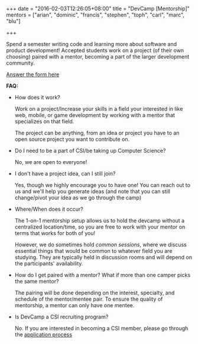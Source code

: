 +++
date = "2016-02-03T12:26:05+08:00"
title = "DevCamp [Mentorship]"
mentors = ["arian", "dominic", "francis", "stephen", "toph", "carl", "marc", "blu"]

+++

Spend a semester writing code and learning more about software and product development! Accepted students work on a project (of their own choosing) paired with a mentor, becoming a part of the larger development community.

[Answer the form here](http://goo.gl/forms/f6B35MrBy8)

__FAQ:__

- How does it work?

    Work on a project/Increase your skills in a field your interested in like web, mobile, or game development by working with a mentor that specializes on that field.

    The project can be anything, from an idea or project you have to an open source project you want to contribute on.

- Do I need to be a part of CSI/be taking up Computer Science?

    No, we are open to everyone!

- I don't have a project idea, can I still join?

    Yes, though we highly encourage you to have one! You can reach out to us and we'll help you generate ideas (and note that you can still change/pivot your idea as we go through the camp)

- Where/When does it occur?

    The 1-on-1 mentorship setup allows us to hold the devcamp without a centralized location/time, so you are free to work with your mentor on terms that works for both of you!

    However, we do sometimes hold _common sessions_, where we discuss essential things that would be common to whatever field you are studying. They are typically held in discussion rooms and will depend on the participants' availability.

- How do I get paired with a mentor? What if more than one camper picks the same mentor?

    The pairing will be done depending on the interest, specialty, and schedule of the mentor/mentee pair. To ensure the quality of mentorship, a mentor can only have one mentee.

- Is DevCamp a CSI recruiting program?

    No. If you are interested in becoming a CSI member, please go through the [application process](http://apps.updevcamp.com)

